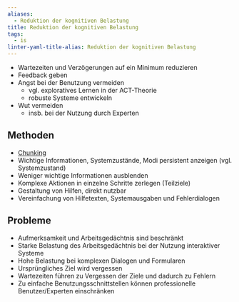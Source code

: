 ```yaml
---
aliases:
  - Reduktion der kognitiven Belastung
title: Reduktion der kognitiven Belastung
tags:
  - is
linter-yaml-title-alias: Reduktion der kognitiven Belastung
---
```

- Wartezeiten und Verzögerungen auf ein Minimum reduzieren
- Feedback geben
- Angst bei der Benutzung vermeiden
	- vgl. exploratives Lernen in der ACT-Theorie
	- robuste Systeme entwickeln
- Wut vermeiden
	- insb. bei der Nutzung durch Experten

## Methoden
- [Chunking](/Interaktive%20Systeme/Chunking)
- Wichtige Informationen, Systemzustände, Modi persistent anzeigen (vgl. Systemzustand)
- Weniger wichtige Informationen ausblenden
- Komplexe Aktionen in einzelne Schritte zerlegen (Teilziele)
- Gestaltung von Hilfen, direkt nutzbar
- Vereinfachung von Hilfetexten, Systemausgaben und Fehlerdialogen

## Probleme
- Aufmerksamkeit und Arbeitsgedächtnis sind beschränkt
- Starke Belastung des Arbeitsgedächtnis bei der Nutzung interaktiver Systeme
- Hohe Belastung bei komplexen Dialogen und Formularen
- Ursprüngliches Ziel wird vergessen
- Wartezeiten führen zu Vergessen der Ziele und dadurch zu Fehlern
- Zu einfache Benutzungsschnittstellen können professionelle Benutzer/Experten einschränken
